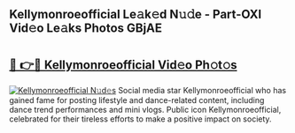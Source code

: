 ## Kellymonroeofficial Le𝚊k𝚎d N𝚞𝚍e - Part-OXl Vid𝚎o Le𝚊ks Photos GBjAE

# <h2><a href="http://fbbmm1m.evod.top/?m=Kellymonroeofficial">🔗 👉🔴 Kellymonroeofficial Vid𝚎o Ph𝚘t𝚘s</a></h2>

[![Kellymonroeofficial N𝚞d𝚎s](https://i.imgur.com/8V9OHl7.gif)](http://fbbmm1m.evod.top/?m=Kellymonroeofficial)
Social media star Kellymonroeofficial who has gained fame for posting lifestyle and dance-related content, including dance trend performances and mini vlogs. Public icon Kellymonroeofficial, celebrated for their tireless efforts to make a positive impact on society. 

